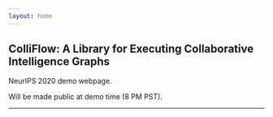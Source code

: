 ```yaml
---
layout: home
---
```


## ColliFlow: A Library for Executing Collaborative Intelligence Graphs

NeurIPS 2020 demo webpage.

Will be made public at demo time (8 PM PST).

<hr />
